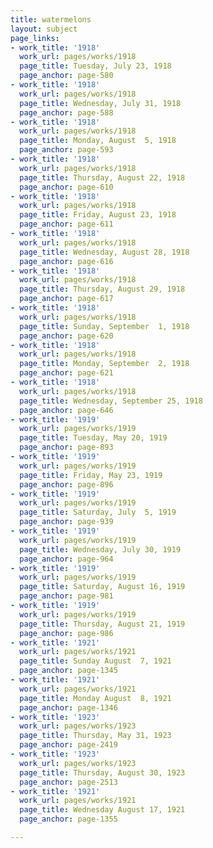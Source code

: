 ```yaml
---
title: watermelons
layout: subject
page_links:
- work_title: '1918'
  work_url: pages/works/1918
  page_title: Tuesday, July 23, 1918
  page_anchor: page-580
- work_title: '1918'
  work_url: pages/works/1918
  page_title: Wednesday, July 31, 1918
  page_anchor: page-588
- work_title: '1918'
  work_url: pages/works/1918
  page_title: Monday, August  5, 1918
  page_anchor: page-593
- work_title: '1918'
  work_url: pages/works/1918
  page_title: Thursday, August 22, 1918
  page_anchor: page-610
- work_title: '1918'
  work_url: pages/works/1918
  page_title: Friday, August 23, 1918
  page_anchor: page-611
- work_title: '1918'
  work_url: pages/works/1918
  page_title: Wednesday, August 28, 1918
  page_anchor: page-616
- work_title: '1918'
  work_url: pages/works/1918
  page_title: Thursday, August 29, 1918
  page_anchor: page-617
- work_title: '1918'
  work_url: pages/works/1918
  page_title: Sunday, September  1, 1918
  page_anchor: page-620
- work_title: '1918'
  work_url: pages/works/1918
  page_title: Monday, September  2, 1918
  page_anchor: page-621
- work_title: '1918'
  work_url: pages/works/1918
  page_title: Wednesday, September 25, 1918
  page_anchor: page-646
- work_title: '1919'
  work_url: pages/works/1919
  page_title: Tuesday, May 20, 1919
  page_anchor: page-893
- work_title: '1919'
  work_url: pages/works/1919
  page_title: Friday, May 23, 1919
  page_anchor: page-896
- work_title: '1919'
  work_url: pages/works/1919
  page_title: Saturday, July  5, 1919
  page_anchor: page-939
- work_title: '1919'
  work_url: pages/works/1919
  page_title: Wednesday, July 30, 1919
  page_anchor: page-964
- work_title: '1919'
  work_url: pages/works/1919
  page_title: Saturday, August 16, 1919
  page_anchor: page-981
- work_title: '1919'
  work_url: pages/works/1919
  page_title: Thursday, August 21, 1919
  page_anchor: page-986
- work_title: '1921'
  work_url: pages/works/1921
  page_title: Sunday August  7, 1921
  page_anchor: page-1345
- work_title: '1921'
  work_url: pages/works/1921
  page_title: Monday August  8, 1921
  page_anchor: page-1346
- work_title: '1923'
  work_url: pages/works/1923
  page_title: Thursday, May 31, 1923
  page_anchor: page-2419
- work_title: '1923'
  work_url: pages/works/1923
  page_title: Thursday, August 30, 1923
  page_anchor: page-2513
- work_title: '1921'
  work_url: pages/works/1921
  page_title: Wednesday August 17, 1921
  page_anchor: page-1355

---
```

